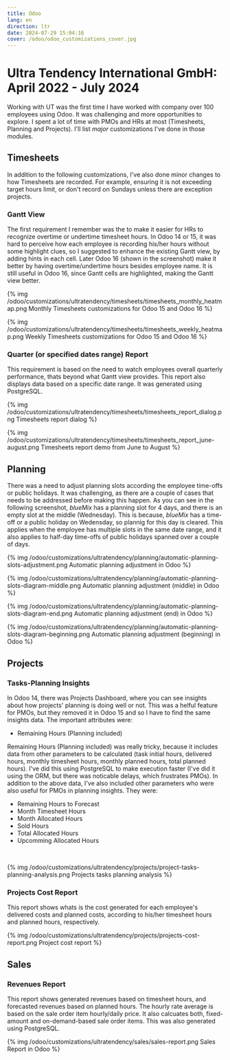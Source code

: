 ```yaml
---
title: Odoo
lang: en
direction: ltr
date: 2024-07-29 15:04:16
cover: /odoo/odoo_customizations_cover.jpg
---
```


# Ultra Tendency International GmbH: April 2022 - July 2024

Working with UT was the first time I have worked with company over 100 employees using Odoo. It was challenging and more opportunities to explore. I spent a lot of time with PMOs and HRs at most (Timesheets, Planning and Projects). I'll list _major_ customizations I've done in those modules.

## Timesheets

In addition to the following customizations, I've also done minor changes to how Timesheets are recorded. For example, ensuring it is not exceeding target hours limit, or don't record on Sundays unless there are exception projects. 

### Gantt View

The first requirement I remember was the to make it easier for HRs to recognize overtime or undertime timesheet hours. In Odoo 14 or 15, it was hard to perceive how each employee is recording his/her hours without some highlight clues, so I suggested to enhance the existing Gantt view, by adding hints in each cell. Later Odoo 16 (shown in the screenshot) make it better by having overtime/undertime hours besides employee name. It is still useful in Odoo 16, since Gantt cells are highlighted, making the Gantt view better.
<br>

{% img /odoo/customizations/ultratendency/timesheets/timesheets_monthly_heatmap.png Monthly Timesheets customizations for Odoo 15 and Odoo 16 %}

{% img /odoo/customizations/ultratendency/timesheets/timesheets_weekly_heatmap.png Weekly Timesheets customizations for Odoo 15 and Odoo 16 %}


### Quarter (or specified dates range) Report

This requirement is based on the need to watch employees overall quarterly performance, thats beyond what Gantt view provides. This report also displays data based on a specific date range. It was generated using PostgreSQL.
<br> 

{% img /odoo/customizations/ultratendency/timesheets/timesheets_report_dialog.png Timesheets report dialog %}

{% img /odoo/customizations/ultratendency/timesheets/timesheets_report_june-august.png Timesheets report demo from June to August %}


## Planning

There was a need to adjust planning slots according the employee time-offs or public holidays. It was challenging, as there are a couple of cases that needs to be addressed before making this happen. As you can see in the following screenshot, _blueMix_ has a planning slot for 4 days, and there is an empty slot at the middle (Wednesday). This is because, _blueMix_ has a time-off or a public holiday on Wedensday, so plannig for this day is cleared. This applies when the employee has multiple slots in the same date range, and it also applies to half-day time-offs of public holidays spanned over a couple of days.
<br>

{% img /odoo/customizations/ultratendency/planning/automatic-planning-slots-adjustment.png Automatic planning adjustment in Odoo %}

{% img /odoo/customizations/ultratendency/planning/automatic-planning-slots-diagram-middle.png Automatic planning adjustment (middle) in Odoo %}

{% img /odoo/customizations/ultratendency/planning/automatic-planning-slots-diagram-end.png Automatic planning adjustment (end) in Odoo %}

{% img /odoo/customizations/ultratendency/planning/automatic-planning-slots-diagram-beginning.png Automatic planning adjustment (beginning) in Odoo %}



## Projects

### Tasks-Planning Insights
In Odoo 14, there was Projects Dashboard, where you can see insights about how projects' planning is doing well or not. This was a helful feature for PMOs, but they removed it in Odoo 15 and so I have to find the same insights data. The important attributes were:
* Remaining Hours (Planning included)

Remaining Hours (Planning included) was really tricky, because it includes data from other parameters to be calculated (task initial hours, delivered hours, monthly timesheet hours, monthly planned hours, total planned hours). I've did this using PostgreSQL to make execution faster (I've did it using the ORM, but there was noticable delays, which frustrates PMOs). In addition to the above data, I've also included other parameters who were also useful for PMOs in planning insights. They were:

* Remaining Hours to Forecast
* Month Timesheet Hours
* Month Allocated Hours
* Sold Hours
* Total Allocated Hours
* Upcomming Allocated Hours

<br>

{% img /odoo/customizations/ultratendency/projects/project-tasks-planning-analysis.png Projects tasks planning analysis %}

### Projects Cost Report

This report shows whats is the cost generated for each employee's delivered costs and planned costs, according to his/her timesheet hours and planned hours, respectively.
<br>

{% img /odoo/customizations/ultratendency/projects/projects-cost-report.png Project cost report %}


## Sales


### Revenues Report

This report shows generated revenues based on timesheet hours, and forecasted revenues based on planned hours. The hourly rate average is based on the sale order item hourly/daily price. It also calcuates both, fixed-amount and on-demand-based sale order items. This was also generated using PostgreSQL.
<br>

{% img /odoo/customizations/ultratendency/sales/sales-report.png Sales Report in Odoo %}
